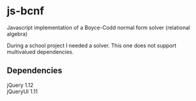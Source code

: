 # js-bcnf
Javascript implementation of a Boyce-Codd normal form solver (relational algebra)

During a school project I needed a solver. This one does not support multivalued dependencies.

## Dependencies
jQuery 1.12  
jQueryUI 1.11

